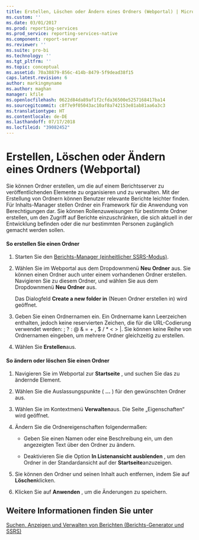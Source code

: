 ```yaml
---
title: Erstellen, Löschen oder Ändern eines Ordners (Webportal) | Microsoft-Dokumentation
ms.custom: ''
ms.date: 03/01/2017
ms.prod: reporting-services
ms.prod_service: reporting-services-native
ms.component: report-server
ms.reviewer: ''
ms.suite: pro-bi
ms.technology: ''
ms.tgt_pltfrm: ''
ms.topic: conceptual
ms.assetid: 70a38879-856c-414b-8479-5f9dead38f15
caps.latest.revision: 6
author: markingmyname
ms.author: maghan
manager: kfile
ms.openlocfilehash: 0622d84da89af1f2cfda36500e5257168417ba14
ms.sourcegitcommit: c8f7e9f05043ac10af8a742153e81ab81aa6a3c3
ms.translationtype: HT
ms.contentlocale: de-DE
ms.lasthandoff: 07/17/2018
ms.locfileid: "39082452"
---
```

# <a name="create-delete-or-modify-a-folder-web-portal"></a>Erstellen, Löschen oder Ändern eines Ordners (Webportal)
  Sie können Ordner erstellen, um die auf einem Berichtsserver zu veröffentlichenden Elemente zu organisieren und zu verwalten. Mit der Erstellung von Ordnern können Benutzer relevante Berichte leichter finden. Für Inhalts-Manager stellen Ordner ein Framework für die Anwendung von Berechtigungen dar. Sie können Rollenzuweisungen für bestimmte Ordner erstellen, um den Zugriff auf Berichte einzuschränken, die sich aktuell in der Entwicklung befinden oder die nur bestimmten Personen zugänglich gemacht werden sollen.  
  
#### <a name="to-create-a-folder"></a>So erstellen Sie einen Ordner  
  
1.  Starten Sie den [Berichts-Manager (einheitlicher SSRS-Modus)](http://msdn.microsoft.com/library/80949f9d-58f5-48e3-9342-9e9bf4e57896).  
  
2.  Wählen Sie im Webportal aus dem Dropdownmenü **Neu** **Ordner** aus. Sie können einen Ordner auch unter einem vorhandenen Ordner erstellen. Navigieren Sie zu diesem Ordner, und wählen Sie aus dem Dropdownmenü **Neu** **Ordner** aus.  
  
     Das Dialogfeld **Create a new folder in** (Neuen Ordner erstellen in) wird geöffnet.  
  
3.  Geben Sie einen Ordnernamen ein. Ein Ordnername kann Leerzeichen enthalten, jedoch keine reservierten Zeichen, die für die URL-Codierung verwendet werden: ; ? : \@ & = + , $ / * < > |. Sie können keine Reihe von Ordnernamen eingeben, um mehrere Ordner gleichzeitig zu erstellen.  
  
4.  Wählen Sie **Erstellen**aus.  
  
#### <a name="to-modify-or-delete-a-folder"></a>So ändern oder löschen Sie einen Ordner  
  
1.  Navigieren Sie im Webportal zur **Startseite** , und suchen Sie das zu ändernde Element.  
  
2.  Wählen Sie die Auslassungspunkte ( **...** ) für den gewünschten Ordner aus.  
  
3.  Wählen Sie im Kontextmenü **Verwalten**aus. Die Seite „Eigenschaften“ wird geöffnet.  
  
4.  Ändern Sie die Ordnereigenschaften folgendermaßen:  
  
    -   Geben Sie einen Namen oder eine Beschreibung ein, um den angezeigten Text über den Ordner zu ändern.  
  
    -   Deaktivieren Sie die Option **In Listenansicht ausblenden** , um den Ordner in der Standardansicht auf der **Startseite**anzuzeigen.  
  
5.  Sie können den Ordner und seinen Inhalt auch entfernen, indem Sie auf **Löschen**klicken.  
  
6.  Klicken Sie auf **Anwenden** , um die Änderungen zu speichern.  
  
## <a name="see-also"></a>Weitere Informationen finden Sie unter  
 [Suchen, Anzeigen und Verwalten von Berichten &#40;Berichts-Generator und SSRS&#41;](../../reporting-services/report-builder/finding-viewing-and-managing-reports-report-builder-and-ssrs.md)  
  
  
